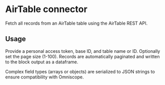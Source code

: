 # AirTable connector

Fetch all records from an AirTable table using the AirTable REST API.

## Usage
Provide a personal access token, base ID, and table name or ID. Optionally set the page size (1-100). Records are automatically
paginated and written to the block output as a dataframe.

Complex field types (arrays or objects) are serialized to JSON strings to ensure compatibility with Omniscope.
